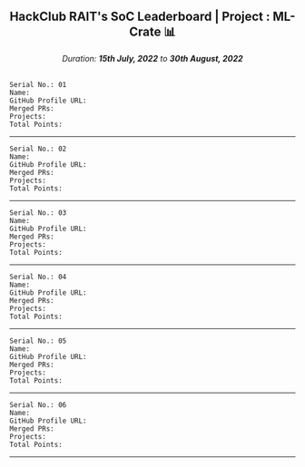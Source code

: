 <div align = 'center'>
  <h2> HackClub RAIT's SoC Leaderboard | Project : ML-Crate 📊 </h2>
  <i>Duration: <b>15th July, 2022</b> to <b>30th August, 2022</b></i>
  </div>
  
  </br>
  
  ```
  Serial No.: 01
  Name: 
  GitHub Profile URL:
  Merged PRs:
  Projects: 
  Total Points: 
  ```
  ****************************************************
  ```
  Serial No.: 02
  Name: 
  GitHub Profile URL:
  Merged PRs:
  Projects: 
  Total Points: 
  ```
  ******************************************************
  ```
  Serial No.: 03
  Name: 
  GitHub Profile URL:
  Merged PRs:
  Projects: 
  Total Points: 
  ```
  ******************************************************
  ```
  Serial No.: 04
  Name: 
  GitHub Profile URL:
  Merged PRs:
  Projects: 
  Total Points: 
  ```
  ******************************************************
  ```
  Serial No.: 05
  Name: 
  GitHub Profile URL:
  Merged PRs:
  Projects: 
  Total Points: 
  ```
  ******************************************************
  ```
  Serial No.: 06
  Name: 
  GitHub Profile URL:
  Merged PRs:
  Projects: 
  Total Points: 
  ```
  ******************************************************
  
